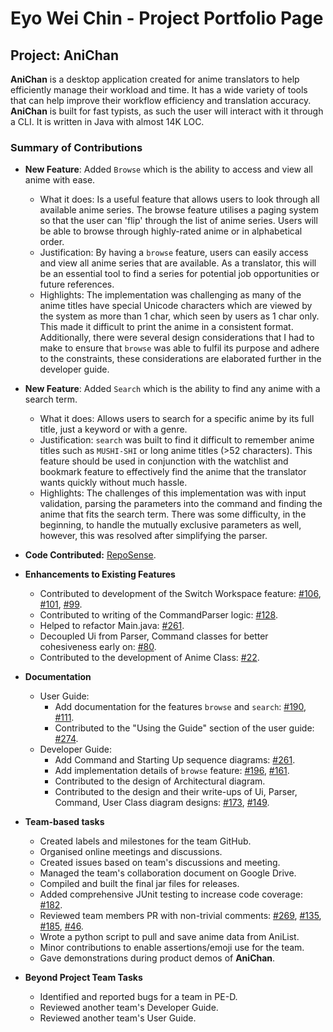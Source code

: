 # Eyo Wei Chin - Project Portfolio Page

## Project: AniChan

**AniChan** is a desktop application created for anime translators to help efficiently manage their workload and time. It has a wide variety of tools that can help improve their workflow efficiency and translation accuracy. **AniChan** is built for fast typists, as such the user will interact with it through a CLI. It is written in Java with almost 14K LOC.

### Summary of Contributions

*   **New Feature**: Added `Browse` which is the ability to access and view all anime with ease.
    *   What it does: Is a useful feature that allows users to look through all available anime series. The browse feature utilises a paging system so that the user can 'flip' through the list of anime series. Users will be able to browse through highly-rated anime or in alphabetical order.
    *   Justification: By having a `browse` feature, users can easily access and view all anime series that are available. As a translator, this will be an essential tool to find a series for potential job opportunities or future references.
    *   Highlights: The implementation was challenging as many of the anime titles have special Unicode characters which are viewed by the system as more than 1 char, which seen by users as 1 char only. This made it difficult to print the anime in a consistent format. Additionally, there were several design considerations that I had to make to ensure that `browse` was able to fulfil its purpose and adhere to the constraints, these considerations are elaborated further in the developer guide.

*   **New Feature**: Added `Search` which is the ability to find any anime with a search term.
    *   What it does: Allows users to search for a specific anime by its full title, just a keyword or with a genre.
    *   Justification: `search` was built to find it difficult to remember anime titles such as `MUSHI-SHI` or long anime titles (>52 characters). This feature should be used in conjunction with the watchlist and bookmark feature to effectively find the anime that the translator wants quickly without much hassle.
    *   Highlights: The challenges of this implementation was with input validation, parsing the parameters into the command and finding the anime that fits the search term. There was some difficulty, in the beginning, to handle the mutually exclusive parameters as well, however, this was resolved after simplifying the parser.
    
*   **Code Contributed:** [RepoSense](https://nus-cs2113-ay2021s1.github.io/tp-dashboard/#search=EYOWEICHIN&sort=groupTitle&sortWithin=title&since=2020-09-27&timeframe=commit&mergegroup=&groupSelect=groupByRepos&breakdown=false&tabOpen=true&tabType=authorship&tabAuthor=EyoWeiChin&tabRepo=AY2021S1-CS2113T-F12-2%2Ftp%5Bmaster%5D&authorshipIsMergeGroup=false&authorshipFileTypes=docs~functional-code~test-code~other).

*   **Enhancements to Existing Features**
    *   Contributed to development of the Switch Workspace feature: [#106](https://github.com/AY2021S1-CS2113T-F12-2/tp/pull/106), [#101](https://github.com/AY2021S1-CS2113T-F12-2/tp/pull/101), [#99](https://github.com/AY2021S1-CS2113T-F12-2/tp/pull/99).
    *   Contributed to writing of the CommandParser logic: [#128](https://github.com/AY2021S1-CS2113T-F12-2/tp/pull/128).
    *   Helped to refactor Main.java: [#261](https://github.com/AY2021S1-CS2113T-F12-2/tp/pull/261).
    *   Decoupled Ui from Parser, Command classes for better cohesiveness early on: [#80](https://github.com/AY2021S1-CS2113T-F12-2/tp/pull/80).
    *   Contributed to the development of Anime Class: [#22](https://github.com/AY2021S1-CS2113T-F12-2/tp/pull/22).

*   **Documentation**
    *   User Guide:
        *   Add documentation for the features `browse` and `search`: [#190](https://github.com/AY2021S1-CS2113T-F12-2/tp/pull/190), [#111](https://github.com/AY2021S1-CS2113T-F12-2/tp/pull/111/files).
        *   Contributed to the "Using the Guide" section of the user guide: [#274](https://github.com/AY2021S1-CS2113T-F12-2/tp/pull/274).
    *   Developer Guide:
        *   Add Command and Starting Up sequence diagrams: [#261](https://github.com/AY2021S1-CS2113T-F12-2/tp/pull/261).
        *   Add implementation details of `browse` feature: [#196](https://github.com/AY2021S1-CS2113T-F12-2/tp/pull/196), [#161](https://github.com/AY2021S1-CS2113T-F12-2/tp/pull/161).
        *   Contributed to the design of Architectural diagram.
        *   Contributed to the design and their write-ups of Ui, Parser, Command, User Class diagram designs: [#173](https://github.com/AY2021S1-CS2113T-F12-2/tp/pull/173), [#149](https://github.com/AY2021S1-CS2113T-F12-2/tp/pull/149/files).

*   **Team-based tasks**
    *   Created labels and milestones for the team GitHub.
    *   Organised online meetings and discussions.
    *   Created issues based on team's discussions and meeting. 
    *   Managed the team's collaboration document on Google Drive.
    *   Compiled and built the final jar files for releases.
    *   Added comprehensive JUnit testing to increase code coverage: [#182](https://github.com/AY2021S1-CS2113T-F12-2/tp/pull/182).
    *   Reviewed team members PR with non-trivial comments: [#269](https://github.com/AY2021S1-CS2113T-F12-2/tp/pull/269), [#135](https://github.com/AY2021S1-CS2113T-F12-2/tp/pull/135), [#185](https://github.com/AY2021S1-CS2113T-F12-2/tp/pull/185), [#46](https://github.com/AY2021S1-CS2113T-F12-2/tp/pull/46).
    *   Wrote a python script to pull and save anime data from AniList.
    *   Minor contributions to enable assertions/emoji use for the team.
    *   Gave demonstrations during product demos of **AniChan**.

*   **Beyond Project Team Tasks**
    *   Identified and reported bugs for a team in PE-D.
    *   Reviewed another team's Developer Guide.
    *   Reviewed another team's User Guide.
